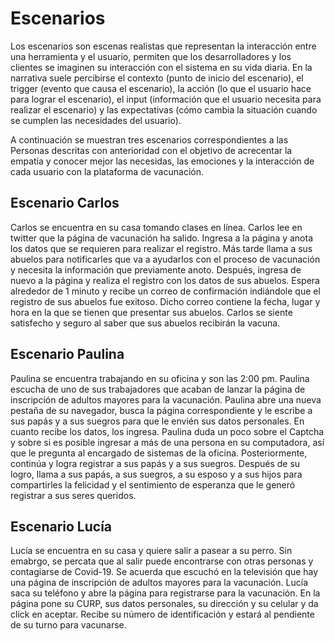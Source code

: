 # Escenarios

Los escenarios son escenas realistas que representan la interacción entre una herramienta y el usuario, permiten que los desarrolladores y los clientes se imaginen su interacción con el sistema en su vida diaria. En la narrativa suele percibirse el contexto (punto de inicio del escenario), el trigger (evento que causa el escenario), la acción (lo que el usuario hace para lograr el escenario), el input (información que el usuario necesita para realizar el escenario) y las expectativas (cómo cambia la situación cuando se cumplen las necesidades del usuario).

A continuación se muestran tres escenarios correspondientes a las Personas descritas con anterioridad con el objetivo de acrecentar la empatía y conocer mejor las necesidas, las emociones y la interacción de cada usuario con la plataforma de vacunación.

## Escenario Carlos

Carlos se encuentra en su casa tomando clases en línea. Carlos lee en twitter que la página de vacunación ha salido. Ingresa a la página y
anota los datos que se requieren para realizar el registro. Más tarde llama a sus abuelos para notificarles que va a ayudarlos con el proceso de vacunación y necesita
la información que previamente anoto. Después, ingresa de nuevo a la página y realiza el registro con los datos de sus abuelos.  Espera alrededor de 1 minuto y recibe
un correo de confirmación indiándole que el registro de sus abuelos fue exitoso. Dicho correo contiene la fecha, lugar y hora en la que se tienen que presentar sus abuelos. 
Carlos se siente satisfecho y seguro al saber que sus abuelos recibirán la vacuna.

## Escenario Paulina

Paulina se encuentra trabajando en su oficina y son las 2:00 pm. Paulina escucha de uno de sus trabajadores que acaban de lanzar la página de inscripción de adultos mayores para la vacunación. Paulina abre una nueva pestaña de su navegador, busca la página correspondiente y le escribe a sus papás y a sus suegros para que le envién sus datos personales. En cuanto recibe los datos, los ingresa. Paulina duda un poco sobre el Captcha y sobre si es posible ingresar a más de una persona en su computadora, así que le pregunta al encargado de sistemas de la oficina. Posteriormente, continúa y logra registrar a sus papás y a sus suegros. Después de su logro, llama a sus papás, a sus suegros, a su esposo y a sus hijos para compartirles la felicidad y el sentimiento de esperanza que le generó registrar a sus seres queridos. 

## Escenario Lucía

Lucía se encuentra en su casa y quiere salir a pasear a su perro. Sin emabrgo, se percata que al salir puede encontrarse con otras personas y contagiarse de Covid-19. Se acuerda que escuchó en la televisión que hay una página de inscripción de adultos mayores para la vacunación. Lucía saca su teléfono y abre la página para registrarse para la vacunación. En la página pone su CURP, sus datos personales, su dirección y su celular y da click 
en aceptar. Recibe su número de identificación y estará al pendiente de su turno para vacunarse.


